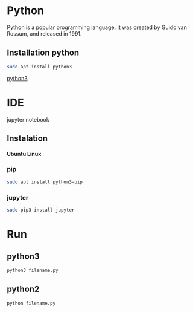 # Python
Python is a popular programming language. It was created by Guido van Rossum, and released in 1991.
## Installation python
```bash
sudo apt install python3 
```
[python3](https://www.python.org/downloads/)
# IDE
jupyter notebook
## Instalation
#### Ubuntu Linux
### pip
```bash
sudo apt install python3-pip
```
### jupyter
```bash
sudo pip3 install jupyter
```
# Run
## python3
```bash
python3 filename.py
```
## python2
```bash
python filename.py
```
